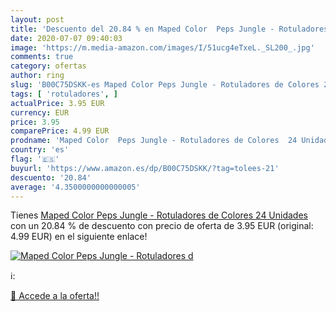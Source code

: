 ```yaml
---
layout: post
title: 'Descuento del 20.84 % en Maped Color  Peps Jungle - Rotuladores d'
date: 2020-07-07 09:40:03
image: 'https://m.media-amazon.com/images/I/51ucg4eTxeL._SL200_.jpg'
comments: true
category: ofertas
author: ring
slug: 'B00C75DSKK-es Maped Color Peps Jungle - Rotuladores de Colores 24 Unidades'
tags: [ 'rotuladores', ]
actualPrice: 3.95 EUR
currency: EUR
price: 3.95
comparePrice: 4.99 EUR
prodname: 'Maped Color  Peps Jungle - Rotuladores de Colores  24 Unidades '
country: 'es'
flag: '🇪🇸'
buyurl: 'https://www.amazon.es/dp/B00C75DSKK/?tag=tolees-21'
descuento: '20.84'
average: '4.3500000000000005'
---
```


Tienes [Maped Color  Peps Jungle - Rotuladores de Colores  24 Unidades ](https://www.amazon.es/dp/B00C75DSKK/?tag=tolees-21) con un 20.84 % de descuento con precio de oferta de 3.95 EUR (original: 4.99 EUR) en el siguiente enlace!

[![Maped Color  Peps Jungle - Rotuladores d](https://m.media-amazon.com/images/I/51ucg4eTxeL._SL200_.jpg)](https://www.amazon.es/dp/B00C75DSKK/?tag=tolees-21)

ℹ️:


[🛒 Accede a la oferta!!](https://www.amazon.es/dp/B00C75DSKK/?tag=tolees-21)
